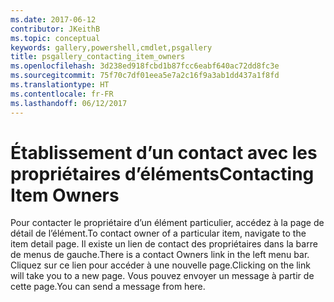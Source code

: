 ```yaml
---
ms.date: 2017-06-12
contributor: JKeithB
ms.topic: conceptual
keywords: gallery,powershell,cmdlet,psgallery
title: psgallery_contacting_item_owners
ms.openlocfilehash: 3d238ed918fcbd1b87fcc6eabf640ac72dd8fc3e
ms.sourcegitcommit: 75f70c7df01eea5e7a2c16f9a3ab1dd437a1f8fd
ms.translationtype: HT
ms.contentlocale: fr-FR
ms.lasthandoff: 06/12/2017
---
```

# <a name="contacting-item-owners"></a><span data-ttu-id="a22d5-103">Établissement d’un contact avec les propriétaires d’éléments</span><span class="sxs-lookup"><span data-stu-id="a22d5-103">Contacting Item Owners</span></span>

<span data-ttu-id="a22d5-104">Pour contacter le propriétaire d’un élément particulier, accédez à la page de détail de l’élément.</span><span class="sxs-lookup"><span data-stu-id="a22d5-104">To contact owner of a particular item, navigate to the item detail page.</span></span>
<span data-ttu-id="a22d5-105">Il existe un lien de contact des propriétaires dans la barre de menus de gauche.</span><span class="sxs-lookup"><span data-stu-id="a22d5-105">There is a contact Owners link in the left menu bar.</span></span>
<span data-ttu-id="a22d5-106">Cliquez sur ce lien pour accéder à une nouvelle page.</span><span class="sxs-lookup"><span data-stu-id="a22d5-106">Clicking on the link will take you to a new page.</span></span>
<span data-ttu-id="a22d5-107">Vous pouvez envoyer un message à partir de cette page.</span><span class="sxs-lookup"><span data-stu-id="a22d5-107">You can send a message from here.</span></span>

